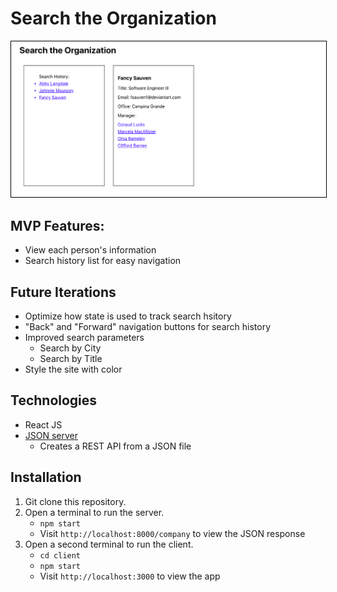 # Search the Organization

<img src="./search-screen-1.png" style="border: 1px solid black;">

## MVP Features:
* View each person's information
* Search history list for easy navigation

## Future Iterations
* Optimize how state is used to track search hsitory
* "Back" and "Forward" navigation buttons for search history
* Improved search parameters
    * Search by City
    * Search by Title
* Style the site with color

## Technologies
* React JS
* [JSON server](https://github.com/typicode/json-server)
    * Creates a REST API from a JSON file

## Installation
1. Git clone this repository.
2. Open a terminal to run the server.
    * `npm start`
    * Visit `http://localhost:8000/company` to view the JSON response
3. Open a second terminal to run the client.
    * `cd client`
    * `npm start`
    * Visit `http://localhost:3000` to view the app
